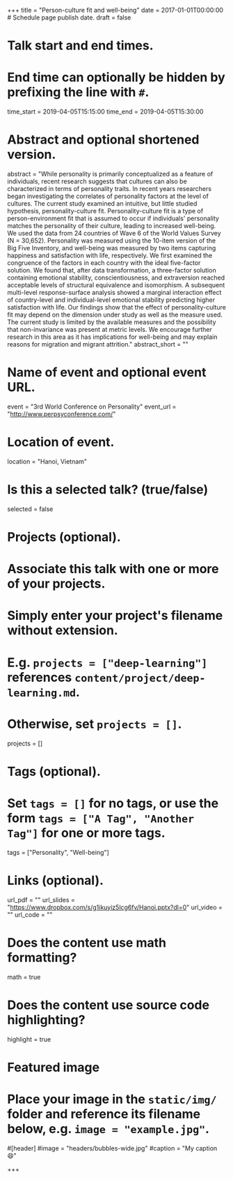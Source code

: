+++
title = "Person-culture fit and well-being"
date = 2017-01-01T00:00:00  # Schedule page publish date.
draft = false

# Talk start and end times.
#   End time can optionally be hidden by prefixing the line with `#`.
time_start = 2019-04-05T15:15:00
time_end = 2019-04-05T15:30:00

# Abstract and optional shortened version.
abstract = "While personality is primarily conceptualized as a feature of individuals, recent research suggests that cultures can also be characterized in terms of personality traits. In recent years researchers began investigating the correlates of personality factors at the level of cultures. The current study examined an intuitive, but little studied hypothesis, personality-culture fit. Personality-culture fit is a type of person-environment fit that is assumed to occur if individuals' personality matches the personality of their culture, leading to increased well-being. We used the data from 24 countries of Wave 6 of the World Values Survey (N = 30,652). Personality was measured using the 10-item version of the Big Five Inventory, and well-being was measured by two items capturing happiness and satisfaction with life, respectively. We first examined the congruence of the factors in each country with the ideal five-factor solution. We found that, after data transformation, a three-factor solution containing emotional stability, conscientiousness, and extraversion reached acceptable levels of structural equivalence and isomorphism. A subsequent multi-level response-surface analysis showed a marginal interaction effect of country-level and individual-level emotional stability predicting higher satisfaction with life. Our findings show that the effect of personality-culture fit may depend on the dimension under study as well as the measure used. The current study is limited by the available measures and the possibility that non-invariance was present at metric levels. We encourage further research in this area as it has implications for well-being and may explain reasons for migration and migrant attrition."
abstract_short = ""

# Name of event and optional event URL.
event = "3rd World Conference on Personality"
event_url = "http://www.perpsyconference.com/"

# Location of event.
location = "Hanoi, Vietnam"

# Is this a selected talk? (true/false)
selected = false

# Projects (optional).
#   Associate this talk with one or more of your projects.
#   Simply enter your project's filename without extension.
#   E.g. `projects = ["deep-learning"]` references `content/project/deep-learning.md`.
#   Otherwise, set `projects = []`.
projects = []

# Tags (optional).
#   Set `tags = []` for no tags, or use the form `tags = ["A Tag", "Another Tag"]` for one or more tags.
tags = ["Personality", "Well-being"]

# Links (optional).
url_pdf = ""
url_slides = "https://www.dropbox.com/s/g1ikuyiz5lcg6fv/Hanoi.pptx?dl=0"
url_video = ""
url_code = ""

# Does the content use math formatting?
math = true

# Does the content use source code highlighting?
highlight = true

# Featured image
# Place your image in the `static/img/` folder and reference its filename below, e.g. `image = "example.jpg"`.
#[header]
#image = "headers/bubbles-wide.jpg"
#caption = "My caption :smile:"

+++


